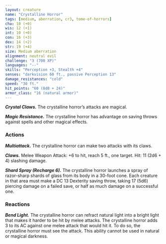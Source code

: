 ```yaml
---
layout: creature
name: "Crystalline Horror"
tags: [medium, aberration, cr3, tome-of-horrors]
cha: 10 (+0)
wis: 12 (+1)
int: 10 (+0)
con: 16 (+3)
dex: 14 (+2)
str: 19 (+4)
size: Medium aberration
alignment: neutral evil
challenge: "3 (700 XP)"
languages: "--"
skills: "Perception +3, Stealth +4"
senses: "darkvision 60 ft., passive Perception 13"
damage_resistances: "cold"
speed: "30 ft."
hit_points: "60 (8d8 + 24)"
armor_class: "16 (natural armor)"
---
```


***Crystal Claws.*** The crystalline horror’s attacks are magical.

***Magic Resistance.*** The crystalline
horror has advantage on saving throws
against spells and other magical effects.

### Actions

***Multiattack.*** The crystalline horror can make two attacks
with its claws.

***Claws.*** Melee Weapon Attack: +6 to hit, reach 5 ft., one target. Hit: 11 (2d6 + 4) slashing damage.

***Shard Spray (Recharge 6).*** The crystalline horror launches a spray
of razor-sharp shards of glass from its body in a 30-foot cone. Each
creature in that area must make a DC 13 Dexterity saving throw, taking
17 (5d6) piercing damage on a failed save, or half as much damage on
a successful one.

### Reactions

***Bend Light.*** The crystalline horror can refract natural light into a
bright light that makes it harder to be hit by melee attacks.
The crystalline horror adds 3 to its AC against one melee
attack that would hit it. To do so, the crystalline horror
must see the attack. This ability cannot be used in natural
or magical darkness.
